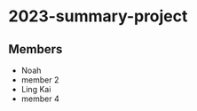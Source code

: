 # 2023-summary-project

## Members

- Noah
- member 2
- Ling Kai
- member 4

<Description of your project>
